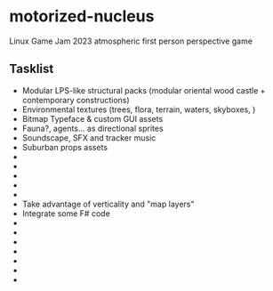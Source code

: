 # motorized-nucleus
Linux Game Jam 2023 atmospheric first person perspective game


## Tasklist

- Modular LPS-like structural packs (modular oriental wood castle + contemporary constructions)
- Environmental textures (trees, flora, terrain, waters, skyboxes, )
- Bitmap Typeface & custom GUI assets
- Fauna?, agents... as directional sprites
- Soundscape, SFX and tracker music
- Suburban props assets
- 
- 
- 
- 
- 
- Take advantage of verticality and "map layers"
- Integrate some F# code
- 
- 
- 
- 
- 
- 
- 
